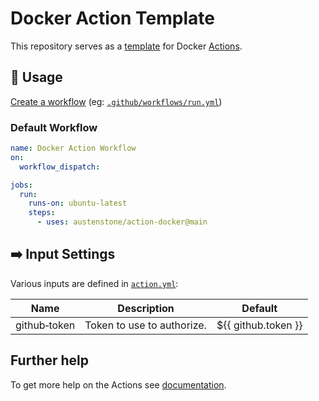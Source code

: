 # Docker Action Template

This repository serves as a [template](https://docs.github.com/en/repositories/creating-and-managing-repositories/creating-a-repository-from-a-template) for Docker [Actions](https://docs.github.com/en/actions).

## 🏃 Usage
[Create a workflow](https://help.github.com/en/articles/configuring-a-workflow#creating-a-workflow-file) (eg: [`.github/workflows/run.yml`](.github/workflows/usage.yaml))

### Default Workflow
```yml
name: Docker Action Workflow
on:
  workflow_dispatch:

jobs:
  run:
    runs-on: ubuntu-latest
    steps:
      - uses: austenstone/action-docker@main
```

## ➡️ Input Settings
Various inputs are defined in [`action.yml`](action.yml):

| Name | Description | Default |
| --- | - | - |
| github&#x2011;token | Token to use to authorize. | ${{&nbsp;github.token&nbsp;}} |

## Further help
To get more help on the Actions see [documentation](https://docs.github.com/en/actions).
